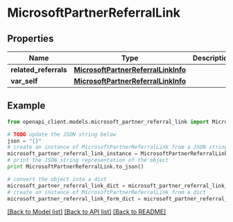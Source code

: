 # MicrosoftPartnerReferralLink


## Properties
Name | Type | Description | Notes
------------ | ------------- | ------------- | -------------
**related_referrals** | [**MicrosoftPartnerReferralLinkInfo**](MicrosoftPartnerReferralLinkInfo.md) |  | [optional] 
**var_self** | [**MicrosoftPartnerReferralLinkInfo**](MicrosoftPartnerReferralLinkInfo.md) |  | [optional] 

## Example

```python
from openapi_client.models.microsoft_partner_referral_link import MicrosoftPartnerReferralLink

# TODO update the JSON string below
json = "{}"
# create an instance of MicrosoftPartnerReferralLink from a JSON string
microsoft_partner_referral_link_instance = MicrosoftPartnerReferralLink.from_json(json)
# print the JSON string representation of the object
print MicrosoftPartnerReferralLink.to_json()

# convert the object into a dict
microsoft_partner_referral_link_dict = microsoft_partner_referral_link_instance.to_dict()
# create an instance of MicrosoftPartnerReferralLink from a dict
microsoft_partner_referral_link_form_dict = microsoft_partner_referral_link.from_dict(microsoft_partner_referral_link_dict)
```
[[Back to Model list]](../README.md#documentation-for-models) [[Back to API list]](../README.md#documentation-for-api-endpoints) [[Back to README]](../README.md)


